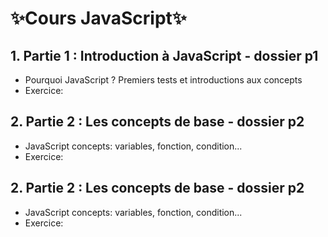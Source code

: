 # ✨Cours JavaScript✨

## 1. Partie 1 : Introduction à JavaScript - dossier p1
- Pourquoi JavaScript ? Premiers tests et introductions aux concepts
- Exercice: 
## 2. Partie 2 : Les concepts de base - dossier p2
- JavaScript concepts: variables, fonction, condition...
- Exercice: 
  
## 2. Partie 2 : Les concepts de base - dossier p2
- JavaScript concepts: variables, fonction, condition...
- Exercice: 

